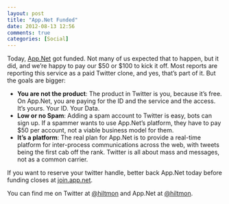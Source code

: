 ```yaml
---
layout: post
title: "App.Net Funded"
date: 2012-08-13 12:56
comments: true
categories: [Social]
---
```


Today, [App.Net](https://join.app.net) got funded. Not many of us expected that to happen, but it did, and we’re happy to pay our $50 or $100 to kick it off.  Most reports are reporting this service as a paid Twitter clone, and yes, that’s part of it. But the goals are bigger:

* **You are not the product**: The product in Twitter is you, because it’s free. On App.Net, you are paying for the ID and the service and the access. It’s yours. Your ID. Your Data.
* **Low or no Spam**: Adding a spam account to Twitter is easy, bots can sign up. If a spammer wants to use App.Net’s platform, they have to pay $50 per account, not a viable business model for them.
* **It’s a platform**: The real plan for App.Net is to provide a real-time platform for inter-process communications across the web, with tweets being the first cab off the rank. Twitter is all about mass and messages, not as a common carrier.

If you want to reserve your twitter handle, better back App.Net today before funding closes at [join.app.net](http://join.app.net).

You can find me on Twitter at [@hiltmon](https://twitter.com/hiltmon) and App.Net at [@hiltmon](https://alpha.app.net/hiltmon).
